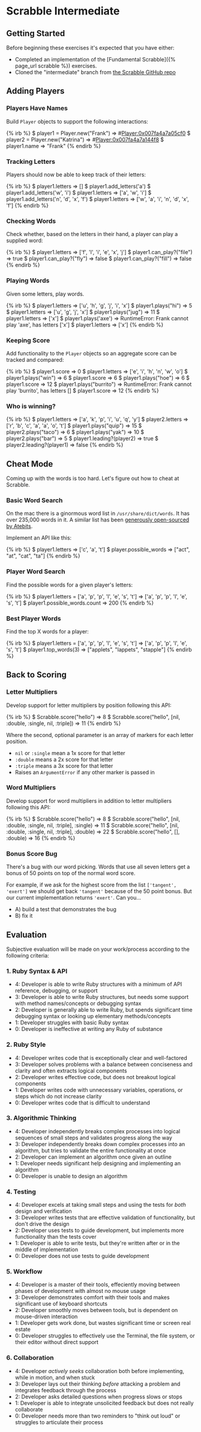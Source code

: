 # Scrabble Intermediate

## Getting Started

Before beginning these exercises it's expected that you have either:

* Completed an implementation of the [Fundamental Scrabble]({% page_url scrabble %}) exercises.
* Cloned the "intermediate" branch from [the Scrabble GitHub repo](https://github.com/JumpstartLab/scrabble/tree/intermediate)

## Adding Players

### Players Have Names

Build `Player` objects to support the following interactions:

{% irb %}
$ player1 = Player.new("Frank")
=> #<Player:0x007fa4a7a05cf0>
$ player2 = Player.new("Katrina")
=> #<Player:0x007fa4a7a144f8>
$ player1.name
=> "Frank"
{% endirb %}

### Tracking Letters

Players should now be able to keep track of their letters:

{% irb %}
$ player1.letters
=> []
$ player1.add_letters('a')
$ player1.add_letters('w', 'i')
$ player1.letters
=> ['a', 'w', 'i']
$ player1.add_letters('n', 'd', 'x', 'f')
$ player1.letters
=> ['w', 'a', 'i', 'n', 'd', 'x', 'f']
{% endirb %}

### Checking Words

Check whether, based on the letters in their hand, a player can play a supplied word:

{% irb %}
$ player1.letters
=> ['f', 'l', 'i', 'e', 'x', 'j']
$ player1.can_play?("file")
=> true
$ player1.can_play?("fly")
=> false
$ player1.can_play?("fill")
=> false
{% endirb %}

### Playing Words

Given some letters, play words.

{% irb %}
$ player1.letters
=> ['u', 'h', 'g', 'j', 'i', 'x']
$ player1.plays("hi")
=> 5
$ player1.letters
=> ['u', 'g', 'j', 'x']
$ player1.plays("jug")
=> 11
$ player1.letters
=> ['x']
$ player1.plays('axe')
=> RuntimeError: Frank cannot play 'axe', has letters ['x']
$ player1.letters
=> ['x']
{% endirb %}

### Keeping Score

Add functionality to the `Player` objects so an aggregate score can be tracked and compared:

{% irb %}
$ player1.score
=> 0
$ player1.letters
=> ['e', 'i', 'h', 'n', 'w', 'o']
$ player1.plays("win")
=> 6
$ player1.score
=> 6
$ player1.plays("hoe")
=> 6
$ player1.score
=> 12
$ player1.plays("burrito")
=> RuntimeError: Frank cannot play 'burrito', has letters []
$ player1.score
=> 12
{% endirb %}

### Who is winning?

{% irb %}
$ player1.letters
=> ['a', 'k', 'p', 'i', 'u', 'q', 'y']
$ player2.letters
=> ['r', 'b', 'c', 'a', 'a', 'o', 't']
$ player1.plays("quip")
=> 15
$ player2.plays("taco")
=> 6
$ player1.plays("yak")
=> 10
$ player2.plays("bar")
=> 5
$ player1.leading?(player2)
=> true
$ player2.leading?(player1)
=> false
{% endirb %}

## Cheat Mode

Coming up with the words is too hard. Let's figure out how to cheat at Scrabble.

### Basic Word Search

On the mac there is a ginormous word list in `/usr/share/dict/words`. It has over 235,000 words in it. A similar list has been [generously open-sourced by Atebits](https://github.com/atebits/Words/blob/master/Words/en.txt).

Implement an API like this:

{% irb %}
$ player1.letters
=> ['c', 'a', 't']
$ player.possible_words
=> ["act", "at", "cat", "ta"]
{% endirb %}

### Player Word Search

Find the possible words for a given player's letters:

{% irb %}
$ player1.letters = ['a', 'p', 'p', 'l', 'e', 's', 't']
=> ['a', 'p', 'p', 'l', 'e', 's', 't']
$ player1.possible_words.count
=> 200
{% endirb %}

### Best Player Words

Find the top X words for a player:

{% irb %}
$ player1.letters = ['a', 'p', 'p', 'l', 'e', 's', 't']
=> ['a', 'p', 'p', 'l', 'e', 's', 't']
$ player1.top_words(3)
 => ["applets", "lappets", "stapple"]
{% endirb %}

## Back to Scoring

### Letter Multipliers

Develop support for letter multipliers by position following this API:

{% irb %}
$ Scrabble.score("hello")
=> 8
$ Scrabble.score("hello", [nil, :double, :single, nil, :triple])
=> 11
{% endirb %}

Where the second, optional parameter is an array of markers for each letter position.

* `nil` or `:single` mean a 1x score for that letter
* `:double` means a 2x score for that letter
* `:triple` means a 3x score for that letter
* Raises an `ArgumentError` if any other marker is passed in

### Word Multipliers

Develop support for word multipliers in addition to letter multipliers following this API:

{% irb %}
$ Scrabble.score("hello")
=> 8
$ Scrabble.score("hello", [nil, :double, :single, nil, :triple], :single)
=> 11
$ Scrabble.score("hello", [nil, :double, :single, nil, :triple], :double)
=> 22
$ Scrabble.score("hello", [], :double)
=> 16
{% endirb %}

### Bonus Score Bug

There's a bug with our word picking. Words that use all seven letters get a bonus of 50 points on top of the normal word score.

For example, if we ask for the highest score from the list `['tangent', 'exert']` we should get back `'tangent'` because of the 50 point bonus. But our current implementation returns `'exert'`. Can you...

* A) build a test that demonstrates the bug
* B) fix it

## Evaluation

Subjective evaluation will be made on your work/process according to the following criteria:

### 1. Ruby Syntax & API

* 4: Developer is able to write Ruby structures with a minimum of API reference, debugging, or support
* 3: Developer is able to write Ruby structures, but needs some support with method names/concepts or debugging syntax
* 2: Developer is generally able to write Ruby, but spends significant time debugging syntax or looking up elementary methods/concepts
* 1: Developer struggles with basic Ruby syntax
* 0: Developer is ineffective at writing any Ruby of substance

### 2. Ruby Style

* 4: Developer writes code that is exceptionally clear and well-factored
* 3: Developer solves problems with a balance between conciseness and clarity and often extracts logical components
* 2: Developer writes effective code, but does not breakout logical components
* 1: Developer writes code with unnecessary variables, operations, or steps which do not increase clarity
* 0: Developer writes code that is difficult to understand

### 3. Algorithmic Thinking

* 4: Developer independently breaks complex processes into logical sequences of small steps and validates progress along the way
* 3: Developer independently breaks down complex processes into an algorithm, but tries to validate the entire functionality at once
* 2: Developer can implement an algorithm once given an outline
* 1: Developer needs significant help designing and implementing an algorithm
* 0: Developer is unable to design an algorithm

### 4. Testing

* 4: Developer excels at taking small steps and using the tests for *both* design and verification
* 3: Developer writes tests that are effective validation of functionality, but don't drive the design
* 2: Developer uses tests to guide development, but implements more functionality than the tests cover
* 1: Developer is able to write tests, but they're written after or in the middle of implementation
* 0: Developer does not use tests to guide development

### 5. Workflow

* 4: Developer is a master of their tools, effeciently moving between phases of development with almost no mouse usage
* 3: Developer demonstrates comfort with their tools and makes significant use of keyboard shortcuts
* 2: Developer smoothly moves between tools, but is dependent on mouse-driven interaction
* 1: Developer gets work done, but wastes significant time or screen real estate
* 0: Developer struggles to effectively use the Terminal, the file system, or their editor without direct support

### 6. Collaboration

* 4: Developer *actively seeks* collaboration both before implementing, while in motion, and when stuck
* 3: Developer lays out their thinking *before* attacking a problem and integrates feedback through the process
* 2: Developer asks detailed questions when progress slows or stops
* 1: Developer is able to integrate unsolicited feedback but does not really collaborate
* 0: Developer needs more than two reminders to "think out loud" or struggles to articulate their process

